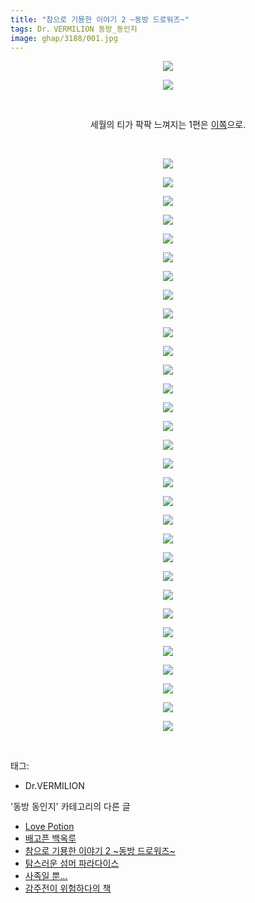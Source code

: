 ```yaml
---
title: "참으로 기묭한 이야기 2 ~동방 드로워즈~"
tags: Dr．VERMILION 동방_동인지
image: ghap/3188/001.jpg
---
```

<div class="article">
<p style="text-align: center; clear: none; float: none;"><img src="{{ site.nasurl }}/ghap/3188/001.jpg"/></p>
<p style="text-align: center; clear: none; float: none;"><img src="{{ site.nasurl }}/ghap/3188/002.jpg"/></p>
<p style="text-align: center; clear: none; float: none;"><br/></p>
<p style="text-align: center; clear: none; float: none;">세월의 티가 팍팍 느껴지는 1편은 <a class="tx-link" href="http://ghaptouhou.tistory.com/962" target="_blank">이쪽</a>으로.</p>
<p style="text-align: center; clear: none; float: none;"><br/></p>
<p style="text-align: center; clear: none; float: none;"><img src="{{ site.nasurl }}/ghap/3188/003.jpg"/></p>
<p style="text-align: center; clear: none; float: none;"><img src="{{ site.nasurl }}/ghap/3188/004.jpg"/></p>
<p style="text-align: center; clear: none; float: none;"><img src="{{ site.nasurl }}/ghap/3188/005.jpg"/></p>
<p style="text-align: center; clear: none; float: none;"><img src="{{ site.nasurl }}/ghap/3188/006.jpg"/></p>
<p style="text-align: center; clear: none; float: none;"><img src="{{ site.nasurl }}/ghap/3188/007.jpg"/></p>
<p style="text-align: center; clear: none; float: none;"><img src="{{ site.nasurl }}/ghap/3188/008.jpg"/></p>
<p style="text-align: center; clear: none; float: none;"><img src="{{ site.nasurl }}/ghap/3188/009.jpg"/></p>
<p style="text-align: center; clear: none; float: none;"><img src="{{ site.nasurl }}/ghap/3188/010.jpg"/></p>
<p style="text-align: center; clear: none; float: none;"><img src="{{ site.nasurl }}/ghap/3188/011.jpg"/></p>
<p style="text-align: center; clear: none; float: none;"><img src="{{ site.nasurl }}/ghap/3188/012.jpg"/></p>
<p style="text-align: center; clear: none; float: none;"><img src="{{ site.nasurl }}/ghap/3188/013.jpg"/></p>
<p style="text-align: center; clear: none; float: none;"><img src="{{ site.nasurl }}/ghap/3188/014.jpg"/></p>
<p style="text-align: center; clear: none; float: none;"><img src="{{ site.nasurl }}/ghap/3188/015.jpg"/></p>
<p style="text-align: center; clear: none; float: none;"><img src="{{ site.nasurl }}/ghap/3188/016.jpg"/></p>
<p style="text-align: center; clear: none; float: none;"><img src="{{ site.nasurl }}/ghap/3188/017.jpg"/></p>
<p style="text-align: center; clear: none; float: none;"><img src="{{ site.nasurl }}/ghap/3188/018.jpg"/></p>
<p style="text-align: center; clear: none; float: none;"><img src="{{ site.nasurl }}/ghap/3188/019.jpg"/></p>
<p style="text-align: center; clear: none; float: none;"><img src="{{ site.nasurl }}/ghap/3188/020.jpg"/></p>
<p style="text-align: center; clear: none; float: none;"><img src="{{ site.nasurl }}/ghap/3188/021.jpg"/></p>
<p style="text-align: center; clear: none; float: none;"><img src="{{ site.nasurl }}/ghap/3188/022.jpg"/></p>
<p style="text-align: center; clear: none; float: none;"><img src="{{ site.nasurl }}/ghap/3188/023.jpg"/></p>
<p style="text-align: center; clear: none; float: none;"><img src="{{ site.nasurl }}/ghap/3188/024.jpg"/></p>
<p style="text-align: center; clear: none; float: none;"><img src="{{ site.nasurl }}/ghap/3188/025.jpg"/></p>
<p style="text-align: center; clear: none; float: none;"><img src="{{ site.nasurl }}/ghap/3188/026.jpg"/></p>
<p style="text-align: center; clear: none; float: none;"><img src="{{ site.nasurl }}/ghap/3188/027.jpg"/></p>
<p style="text-align: center; clear: none; float: none;"><img src="{{ site.nasurl }}/ghap/3188/028.jpg"/></p>
<p style="text-align: center; clear: none; float: none;"><img src="{{ site.nasurl }}/ghap/3188/029.jpg"/></p>
<p style="text-align: center; clear: none; float: none;"><img src="{{ site.nasurl }}/ghap/3188/030.jpg"/></p>
<p style="text-align: center; clear: none; float: none;"><img src="{{ site.nasurl }}/ghap/3188/031.jpg"/></p>
<p style="text-align: center; clear: none; float: none;"><img src="{{ site.nasurl }}/ghap/3188/032.jpg"/></p>
<p style="text-align: center; clear: none; float: none;"><img src="{{ site.nasurl }}/ghap/3188/033.jpg"/></p>
<p><br/></p>
</div><div class="tagTrail">
<p>태그: </p>
<ul>
<li>Dr.VERMILION</li>
</ul>
</div><div class="another">
<p>'동방 동인지' 카테고리의 다른 글</p>
<ul>
<li><a href="/2017-04-19-ghap_3190">Love Potion</a></li>
<li><a href="/2017-04-19-ghap_3189">배고픈 백옥루</a></li>
<li><a href="/2017-04-19-ghap_3188">참으로 기묭한 이야기 2 ~동방 드로워즈~</a></li>
<li><a href="/2017-04-19-ghap_3187">탐스러운 섬머 파라다이스</a></li>
<li><a href="/2017-04-19-ghap_3186">사족일 뿐...</a></li>
<li><a href="/2017-04-19-ghap_3185">감주전이 위험하다의 책</a></li>
</ul>
</div><div class="cb_module cb_fluid">
<div class="cb_wrt cb_profile">
</div><!-- commentList close -->
</div>